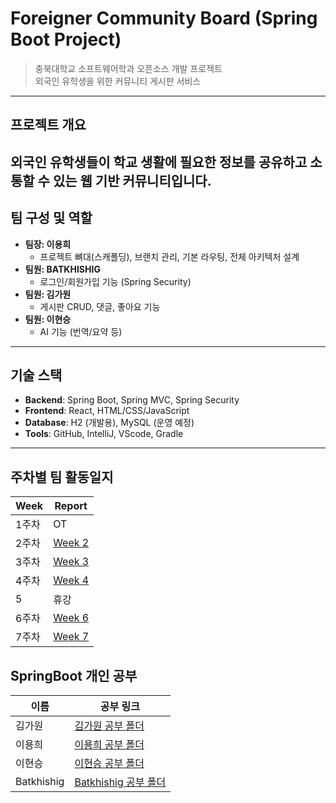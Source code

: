 #  Foreigner Community Board (Spring Boot Project)

> 충북대학교 소프트웨어학과 오픈소스 개발 프로젝트  
> 외국인 유학생을 위한 커뮤니티 게시판 서비스  

---

## 프로젝트 개요
외국인 유학생들이 학교 생활에 필요한 정보를 공유하고 소통할 수 있는 **웹 기반 커뮤니티**입니다.  
---

## 팀 구성 및 역할
- **팀장: 이용희**
  - 프로젝트 뼈대(스캐폴딩), 브랜치 관리, 기본 라우팅, 전체 아키텍처 설계  
- **팀원: BATKHISHIG**
  - 로그인/회원가입 기능 (Spring Security)  
- **팀원: 김가원**
  - 게시판 CRUD, 댓글, 좋아요 기능  
- **팀원: 이현승**
  - AI 기능 (번역/요약 등)  

---

## 기술 스택
- **Backend**: Spring Boot, Spring MVC, Spring Security  
- **Frontend**: React, HTML/CSS/JavaScript  
- **Database**: H2 (개발용), MySQL (운영 예정)  
- **Tools**: GitHub, IntelliJ, VScode, Gradle  

---

## 주차별 팀 활동일지

| Week | Report |
|---|---|
| 1주차 | OT |
| 2주차 | [Week 2](docs/weekly-log/week1.md) |
| 3주차 | [Week 3](docs/weekly-log/week3.md) |
| 4주차 | [Week 4](docs/weekly-log/week4.md) |
| 5 | 휴강 |
| 6주차 | [Week 6](docs/weekly-log/week5.md) |
| 7주차 | [Week 7](docs/weekly-log/week7.md) |

## SpringBoot 개인 공부
| 이름 | 공부 링크 |
|---|---|
| 김가원 | [김가원 공부 폴더](study/Gawon/) |
| 이용희 | [이용희 공부 폴더](study/Yonghee/) |
| 이현승 | [이현승 공부 폴더](study/Hyunseong/) |
| Batkhishig | [Batkhishig 공부 폴더](study/Batkhishgig/) |
